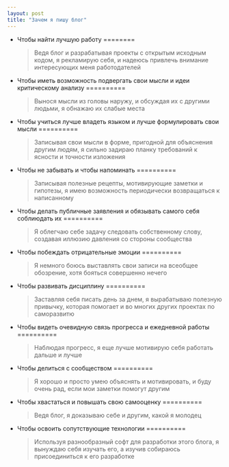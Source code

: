 ```yaml
---
layout: post
title: "Зачем я пишу блог"
---
```


* Чтобы найти лучшую работу
========

    > Ведя блог и разрабатывая проекты с открытым исходным кодом, я рекламирую себя,
и надеюсь привлечь внимание интересующих меня работодателей

* Чтобы иметь возможность подвергать свои мысли и идеи критическому анализу
==========

  > Вынося мысли из головы наружу, и обсуждая их с другими людьми, я обнажаю их слабые
места

* Чтобы учиться лучше владеть языком и лучше формулировать свои мысли
==========

  > Записывая свои мысли в форме, пригодной для объяснения другим людям,
я сильно задираю планку требований к ясности и точности изложения

* Чтобы не забывать и чтобы напоминать
==========

  > Записывая полезные рецепты, мотивирующие заметки и гипотезы, я имею возможность
периодически возвращаться к написанному

* Чтобы делать публичные заявления и обязывать самого себя соблиюдать их
==========

  > Я облегчаю себе задачу следовать собственному слову, создавая иллюзию давления со стороны сообщества

* Чтобы побеждать отрицательные эмоции
==========

  > Я немного боюсь выставлять свои записи на всеобщее обозрение, хотя бояться совершенно нечего

* Чтобы развивать дисциплину
==========

  > Заставляя себя писать день за днем, я вырабатываю полезную привычку, которая помогает и во многих
других проектах по саморазвитю

* Чтобы видеть очевидную связь прогресса и ежедневной работы
==========

  > Наблюдая прогресс, я еще лучше мотивирую себя работать дальше и лучше

* Чтобы делиться с сообществом
==========

  > Я хорошо и просто умею объяснять и мотивировать, и буду очень рад, если мои заметки помогут другим

* Чтобы хвастаться и повышать свою самооценку
==========

  > Ведя блог, я доказываю себе и другим, какой я молодец

* Чтобы освоить сопутствующие технологии
==========

  > Используя разнообразный софт для разработки этого блога, я вынуждаю себя изучать его, а изучив собираюсь
присоединиться к его разработке
